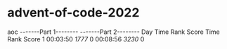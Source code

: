 # advent-of-code-2022
aoc
      -------Part 1--------   -------Part 2--------
Day       Time  Rank  Score       Time  Rank  Score
  1   00:03:50  *1777*      0   00:08:56  *3230*      0
